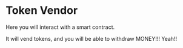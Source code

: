 # Token Vendor

Here you will interact with a smart
contract.

It will vend tokens, and you will be able
to withdraw MONEY!!! Yeah!!
